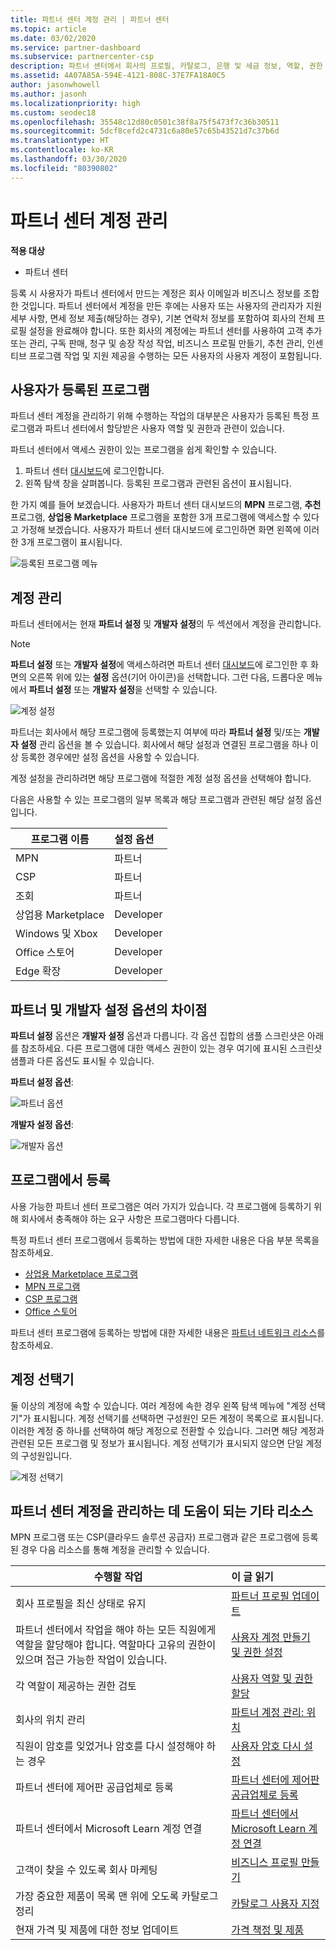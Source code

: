 ```yaml
---
title: 파트너 센터 계정 관리 | 파트너 센터
ms.topic: article
ms.date: 03/02/2020
ms.service: partner-dashboard
ms.subservice: partnercenter-csp
description: 파트너 센터에서 회사의 프로필, 카탈로그, 은행 및 세금 정보, 역할, 권한 등을 관리합니다.
ms.assetid: 4A07A85A-594E-4121-808C-37E7FA18A0C5
author: jasonwhowell
ms.author: jasonh
ms.localizationpriority: high
ms.custom: seodec18
ms.openlocfilehash: 35548c12d80c0501c38f8a75f5473f7c36b30511
ms.sourcegitcommit: 5dcf8cefd2c4731c6a80e57c65b43521d7c37b6d
ms.translationtype: HT
ms.contentlocale: ko-KR
ms.lasthandoff: 03/30/2020
ms.locfileid: "80390802"
---
```

# <a name="manage-your-partner-center-account"></a>파트너 센터 계정 관리

**적용 대상**

- 파트너 센터

등록 시 사용자가 파트너 센터에서 만드는 계정은 회사 이메일과 비즈니스 정보를 조합한 것입니다. 파트너 센터에서 계정을 만든 후에는 사용자 또는 사용자의 관리자가 지원 세부 사항, 면세 정보 제출(해당하는 경우), 기본 연락처 정보를 포함하여 회사의 전체 프로필 설정을 완료해야 합니다. 또한 회사의 계정에는 파트너 센터를 사용하여 고객 추가 또는 관리, 구독 판매, 청구 및 송장 작성 작업, 비즈니스 프로필 만들기, 추천 관리, 인센티브 프로그램 작업 및 지원 제공을 수행하는 모든 사용자의 사용자 계정이 포함됩니다.

## <a name="programs-in-which-you-are-enrolled"></a>사용자가 등록된 프로그램

파트너 센터 계정을 관리하기 위해 수행하는 작업의 대부분은 사용자가 등록된 특정 프로그램과 파트너 센터에서 할당받은 사용자 역할 및 권한과 관련이 있습니다.

파트너 센터에서 액세스 권한이 있는 프로그램을 쉽게 확인할 수 있습니다.

1. 파트너 센터 [대시보드](https://partner.microsoft.com/dashboard)에 로그인합니다.
2. 왼쪽 탐색 창을 살펴봅니다. 등록된 프로그램과 관련된 옵션이 표시됩니다.

한 가지 예를 들어 보겠습니다. 사용자가 파트너 센터 대시보드의 **MPN** 프로그램, **추천** 프로그램, **상업용 Marketplace** 프로그램을 포함한 3개 프로그램에 액세스할 수 있다고 가정해 보겠습니다. 사용자가 파트너 센터 대시보드에 로그인하면 화면 왼쪽에 이러한 3개 프로그램이 표시됩니다.

![등록된 프로그램 메뉴](images/accountsettings/programs-enrolled-left-nav.png)

## <a name="account-management"></a>계정 관리

파트너 센터에서는 현재 **파트너 설정** 및 **개발자 설정**의 두 섹션에서 계정을 관리합니다.

>[!NOTE]
>**파트너 설정** 또는 **개발자 설정**에 액세스하려면 파트너 센터 [대시보드](https://partner.microsoft.com/dashboard)에 로그인한 후 화면의 오른쪽 위에 있는 **설정** 옵션(기어 아이콘)을 선택합니다. 그런 다음, 드롭다운 메뉴에서 **파트너 설정** 또는 **개발자 설정**을 선택할 수 있습니다.

![계정 설정](images/accountsettings/account1.png)

파트너는 회사에서 해당 프로그램에 등록했는지 여부에 따라 **파트너 설정** 및/또는 **개발자 설정** 관리 옵션을 볼 수 있습니다. 회사에서 해당 설정과 연결된 프로그램을 하나 이상 등록한 경우에만 설정 옵션을 사용할 수 있습니다.

계정 설정을 관리하려면 해당 프로그램에 적절한 계정 설정 옵션을 선택해야 합니다.  

다음은 사용할 수 있는 프로그램의 일부 목록과 해당 프로그램과 관련된 해당 설정 옵션입니다.

|**프로그램 이름**   |**설정 옵션** |
|---------------------|:-----------------------|
|MPN   |파트너|
|CSP    |파트너|
|조회   |파트너|
|상업용 Marketplace|Developer|
|Windows 및 Xbox|Developer|
|Office 스토어|Developer|
|Edge 확장|Developer|

## <a name="the-differences-in-partner-and-developer-settings-options"></a>파트너 및 개발자 설정 옵션의 차이점

**파트너 설정** 옵션은 **개발자 설정** 옵션과 다릅니다. 각 옵션 집합의 샘플 스크린샷은 아래를 참조하세요. 다른 프로그램에 대한 액세스 권한이 있는 경우 여기에 표시된 스크린샷 샘플과 다른 옵션도 표시될 수 있습니다.

**파트너 설정 옵션**:

![파트너 옵션](images/accountsettings/partneroptions.png)

**개발자 설정 옵션**:

![개발자 옵션](images/accountsettings/devoptions.png)

## <a name="enrolling-in-programs"></a>프로그램에서 등록

사용 가능한 파트너 센터 프로그램은 여러 가지가 있습니다. 각 프로그램에 등록하기 위해 회사에서 충족해야 하는 요구 사항은 프로그램마다 다릅니다.

특정 파트너 센터 프로그램에서 등록하는 방법에 대한 자세한 내용은 다음 부분 목록을 참조하세요.

- [상업용 Marketplace 프로그램](https://docs.microsoft.com/azure/marketplace/partner-center-portal/create-account)
- [MPN 프로그램](https://support.microsoft.com/help/4500026/enroll-and-subscribe-to-your-microsoft-partner-network-membership-in-p?tpqid=100-000012)
- [CSP 프로그램](https://docs.microsoft.com/partner-center/enrolling-in-the-csp-program)
- [Office 스토어](https://partner.microsoft.com/dashboard/account/v3/enrollment/introduction/office)

파트너 센터 프로그램에 등록하는 방법에 대한 자세한 내용은 [파트너 네트워크 리소스](https://partner.microsoft.com/)를 참조하세요.

## <a name="the-account-picker"></a>계정 선택기

둘 이상의 계정에 속할 수 있습니다. 여러 계정에 속한 경우 왼쪽 탐색 메뉴에 "계정 선택기"가 표시됩니다. 계정 선택기를 선택하면 구성원인 모든 계정이 목록으로 표시됩니다. 이러한 계정 중 하나를 선택하여 해당 계정으로 전환할 수 있습니다. 그러면 해당 계정과 관련된 모든 프로그램 및 정보가 표시됩니다. 계정 선택기가 표시되지 않으면 단일 계정의 구성원입니다.

![계정 선택기](images/accountsettings/accountpicker.png)

## <a name="other-resources-to-help-you-manage-your-partner-center-account"></a>파트너 센터 계정을 관리하는 데 도움이 되는 기타 리소스

MPN 프로그램 또는 CSP(클라우드 솔루션 공급자) 프로그램과 같은 프로그램에 등록된 경우 다음 리소스를 통해 계정을 관리할 수 있습니다.

|**수행할 작업**   |**이 글 읽기**   |
|-----------------------|:-----------------------|
|회사 프로필을 최신 상태로 유지   |[파트너 프로필 업데이트](update-your-partner-profile.md)|
|파트너 센터에서 작업을 해야 하는 모든 직원에게 역할을 할당해야 합니다. 역할마다 고유의 권한이 있으며 접근 가능한 작업이 있습니다.|[사용자 계정 만들기 및 권한 설정](create-user-accounts-and-set-permissions.md)|
|각 역할이 제공하는 권한 검토|[사용자 역할 및 권한 할당](permissions-overview.md)
|회사의 위치 관리|[파트너 계정 관리: 위치](manage-locations.md)
|직원이 암호를 잊었거나 암호를 다시 설정해야 하는 경우  |[사용자 암호 다시 설정](reset-a-user-password.md)|
|파트너 센터에 제어판 공급업체로 등록|[파트너 센터에 제어판 공급업체로 등록](enroll-as-cpv.md)|
|파트너 센터에서 Microsoft Learn 계정 연결|[파트너 센터에서 Microsoft Learn 계정 연결](ms-learn-associate.md)|
|고객이 찾을 수 있도록 회사 마케팅   |[비즈니스 프로필 만들기](create-a-marketing-profile.md)|
|가장 중요한 제품이 목록 맨 위에 오도록 카탈로그 정리   |[카탈로그 사용자 지정](customize-the-catalog.md)|
|현재 가격 및 제품에 대한 정보 업데이트   |[가격 책정 및 제품](pricing-and-offers.md)|